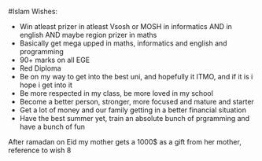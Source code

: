 #Islam 
Wishes:

-   Win atleast prizer in atleast Vsosh or MOSH in informatics AND in english AND maybe region prizer in maths
-   Basically get mega upped in maths, informatics and english and programming
-   90+ marks on all EGE
-   Red Diploma
-   Be on my way to get into the best uni, and hopefully it ITMO, and if it is i hope i get into it
-   Be more respected in my class, be more loved in my school
-   Become a better person, stronger, more focused and mature and starter
-   Get a lot of money and our family getting in a better financial situation
-   Have the best summer yet, train an absolute bunch of prgramming and have a bunch of fun

After ramadan on Eid my mother gets a 1000$ as a gift from her mother, reference to wish 8